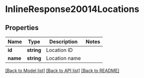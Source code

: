 # InlineResponse20014Locations

## Properties
Name | Type | Description | Notes
------------ | ------------- | ------------- | -------------
**id** | **string** | Location ID | 
**name** | **string** | Location name | 

[[Back to Model list]](../README.md#documentation-for-models) [[Back to API list]](../README.md#documentation-for-api-endpoints) [[Back to README]](../README.md)


